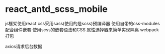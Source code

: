 # react_antd_scss_mobile
js框架使用react 
css采用sass(使用的是scss)预编译器    使用自带的css-modules配合组件嵌套   使用scss的嵌套语法和CSS 属性选择器来简单实现隔离
webpack 打包 

axios请求后台数据
